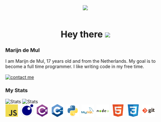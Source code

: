 <div id="header" align="center">
    <div id="badges">
        <a href="https://discord.com/channels/@me/286883587981180929">
            <img src="https://img.shields.io/badge/Discord-blue?style=for-the-badge&logo=discord&logoColor=white">
        </a>
    </div>
    <img src="https://komarev.com/ghpvc/?username=Marijn-de-Mul&style=flat-square&color=blue" alt="" />
    <h1>
        Hey there
        <img src="https://media.giphy.com/media/hvRJCLFzcasrR4ia7z/giphy.gif" width="30px" />
    </h1>
</div>
<h3> Marijn de Mul </h3>
I am Marijn de Mul, 17 years old and from the Netherlands. My goal is to become a full time programmer. I like writing code in my free time. </br></br>
<a href="https://discord.com/channels/@me/286883587981180929"> <img src="https://discord.c99.nl/widget/theme-1/286883587981180929.png" alt="contact me">
</a>
<h3> My Stats</h3>
  <img src="https://github-readme-stats.vercel.app/api/top-langs/?username=Marijn-de-Mul&hide=TeX&layout=compact&theme=radical" alt="Stats"/>
 <img src = "https://github-readme-stats.vercel.app/api?username=Marijn-de-Mul&theme=radical&count_private=true" alt="Stats" />
<div>
  <img src="https://raw.githubusercontent.com/devicons/devicon/master/icons/javascript/javascript-original.svg" title="Javascript" alt="Javascript" width="40" height="40"/>&nbsp;
  <img src="https://raw.githubusercontent.com/devicons/devicon/master/icons/lua/lua-original.svg" title="LUA" alt="LUA" width="40" height="40"/>&nbsp;
  <img src="https://raw.githubusercontent.com/devicons/devicon/master/icons/csharp/csharp-original.svg"  title="C#" alt="C#" width="40" height="40"/>&nbsp;
  <img src="https://raw.githubusercontent.com/devicons/devicon/master/icons/cplusplus/cplusplus-original.svg" title="C++" alt="C++" width="40" height="40"/>&nbsp;
  <img src="https://raw.githubusercontent.com/devicons/devicon/master/icons/python/python-original.svg" title="Python" alt="Python" width="40" height="40"/>&nbsp;
  <img src="https://github.com/devicons/devicon/blob/master/icons/mysql/mysql-original-wordmark.svg" title="MySQL"  alt="MySQL" width="40" height="40"/>&nbsp;
  <img src="https://github.com/devicons/devicon/blob/master/icons/nodejs/nodejs-original-wordmark.svg" title="NodeJS" alt="NodeJS" width="40" height="40"/>&nbsp;
  <img src="https://raw.githubusercontent.com/devicons/devicon/master/icons/html5/html5-original.svg" title="HTML5" alt="HTML5" width="40" height="40"/>&nbsp;
  <img src="https://raw.githubusercontent.com/devicons/devicon/master/icons/css3/css3-original.svg" title="CSS"lt="CSS" width="40" height="40"/>&nbsp; 
  <img src="https://github.com/devicons/devicon/blob/master/icons/git/git-original-wordmark.svg" title="Git" **alt="Git" width="40" height="40"/>
</div>
